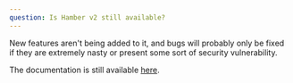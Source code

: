```yaml
---
question: Is Hamber v2 still available?
---
```


New features aren't being added to it, and bugs will probably only be fixed if they are extremely nasty or present some sort of security vulnerability.

The documentation is still available [here](https://hamberjs-v2.web.app/guide).
